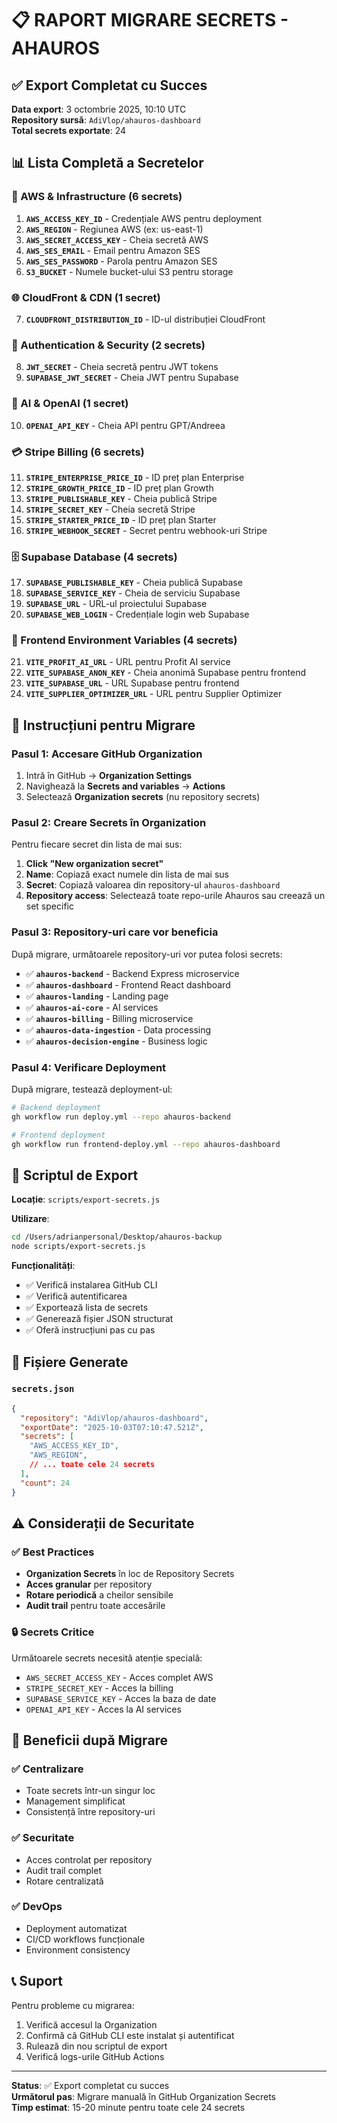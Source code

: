 # 📋 RAPORT MIGRARE SECRETS - AHAUROS

## ✅ Export Completat cu Succes

**Data export**: 3 octombrie 2025, 10:10 UTC  
**Repository sursă**: `AdiVlop/ahauros-dashboard`  
**Total secrets exportate**: 24

## 📊 Lista Completă a Secretelor

### 🔐 AWS & Infrastructure (6 secrets)
1. **`AWS_ACCESS_KEY_ID`** - Credențiale AWS pentru deployment
2. **`AWS_REGION`** - Regiunea AWS (ex: us-east-1)
3. **`AWS_SECRET_ACCESS_KEY`** - Cheia secretă AWS
4. **`AWS_SES_EMAIL`** - Email pentru Amazon SES
5. **`AWS_SES_PASSWORD`** - Parola pentru Amazon SES
6. **`S3_BUCKET`** - Numele bucket-ului S3 pentru storage

### 🌐 CloudFront & CDN (1 secret)
7. **`CLOUDFRONT_DISTRIBUTION_ID`** - ID-ul distribuției CloudFront

### 🔑 Authentication & Security (2 secrets)
8. **`JWT_SECRET`** - Cheia secretă pentru JWT tokens
9. **`SUPABASE_JWT_SECRET`** - Cheia JWT pentru Supabase

### 🤖 AI & OpenAI (1 secret)
10. **`OPENAI_API_KEY`** - Cheia API pentru GPT/Andreea

### 💳 Stripe Billing (6 secrets)
11. **`STRIPE_ENTERPRISE_PRICE_ID`** - ID preț plan Enterprise
12. **`STRIPE_GROWTH_PRICE_ID`** - ID preț plan Growth
13. **`STRIPE_PUBLISHABLE_KEY`** - Cheia publică Stripe
14. **`STRIPE_SECRET_KEY`** - Cheia secretă Stripe
15. **`STRIPE_STARTER_PRICE_ID`** - ID preț plan Starter
16. **`STRIPE_WEBHOOK_SECRET`** - Secret pentru webhook-uri Stripe

### 🗄️ Supabase Database (4 secrets)
17. **`SUPABASE_PUBLISHABLE_KEY`** - Cheia publică Supabase
18. **`SUPABASE_SERVICE_KEY`** - Cheia de serviciu Supabase
19. **`SUPABASE_URL`** - URL-ul proiectului Supabase
20. **`SUPABASE_WEB_LOGIN`** - Credențiale login web Supabase

### 🎨 Frontend Environment Variables (4 secrets)
21. **`VITE_PROFIT_AI_URL`** - URL pentru Profit AI service
22. **`VITE_SUPABASE_ANON_KEY`** - Cheia anonimă Supabase pentru frontend
23. **`VITE_SUPABASE_URL`** - URL Supabase pentru frontend
24. **`VITE_SUPPLIER_OPTIMIZER_URL`** - URL pentru Supplier Optimizer

## 🚀 Instrucțiuni pentru Migrare

### Pasul 1: Accesare GitHub Organization
1. Intră în GitHub → **Organization Settings**
2. Navighează la **Secrets and variables** → **Actions**
3. Selectează **Organization secrets** (nu repository secrets)

### Pasul 2: Creare Secrets în Organization
Pentru fiecare secret din lista de mai sus:

1. **Click "New organization secret"**
2. **Name**: Copiază exact numele din lista de mai sus
3. **Secret**: Copiază valoarea din repository-ul `ahauros-dashboard`
4. **Repository access**: Selectează toate repo-urile Ahauros sau creează un set specific

### Pasul 3: Repository-uri care vor beneficia
După migrare, următoarele repository-uri vor putea folosi secrets:

- ✅ **`ahauros-backend`** - Backend Express microservice
- ✅ **`ahauros-dashboard`** - Frontend React dashboard  
- ✅ **`ahauros-landing`** - Landing page
- ✅ **`ahauros-ai-core`** - AI services
- ✅ **`ahauros-billing`** - Billing microservice
- ✅ **`ahauros-data-ingestion`** - Data processing
- ✅ **`ahauros-decision-engine`** - Business logic

### Pasul 4: Verificare Deployment
După migrare, testează deployment-ul:

```bash
# Backend deployment
gh workflow run deploy.yml --repo ahauros-backend

# Frontend deployment  
gh workflow run frontend-deploy.yml --repo ahauros-dashboard
```

## 🔧 Scriptul de Export

**Locație**: `scripts/export-secrets.js`

**Utilizare**:
```bash
cd /Users/adrianpersonal/Desktop/ahauros-backup
node scripts/export-secrets.js
```

**Funcționalități**:
- ✅ Verifică instalarea GitHub CLI
- ✅ Verifică autentificarea
- ✅ Exportează lista de secrets
- ✅ Generează fișier JSON structurat
- ✅ Oferă instrucțiuni pas cu pas

## 📁 Fișiere Generate

### `secrets.json`
```json
{
  "repository": "AdiVlop/ahauros-dashboard",
  "exportDate": "2025-10-03T07:10:47.521Z",
  "secrets": [
    "AWS_ACCESS_KEY_ID",
    "AWS_REGION",
    // ... toate cele 24 secrets
  ],
  "count": 24
}
```

## ⚠️ Considerații de Securitate

### ✅ Best Practices
- **Organization Secrets** în loc de Repository Secrets
- **Acces granular** per repository
- **Rotare periodică** a cheilor sensibile
- **Audit trail** pentru toate accesările

### 🔒 Secrets Critice
Următoarele secrets necesită atenție specială:
- `AWS_SECRET_ACCESS_KEY` - Acces complet AWS
- `STRIPE_SECRET_KEY` - Acces la billing
- `SUPABASE_SERVICE_KEY` - Acces la baza de date
- `OPENAI_API_KEY` - Acces la AI services

## 🎯 Beneficii după Migrare

### ✅ Centralizare
- Toate secrets într-un singur loc
- Management simplificat
- Consistență între repository-uri

### ✅ Securitate
- Acces controlat per repository
- Audit trail complet
- Rotare centralizată

### ✅ DevOps
- Deployment automatizat
- CI/CD workflows funcționale
- Environment consistency

## 📞 Suport

Pentru probleme cu migrarea:
1. Verifică accesul la Organization
2. Confirmă că GitHub CLI este instalat și autentificat
3. Rulează din nou scriptul de export
4. Verifică logs-urile GitHub Actions

---

**Status**: ✅ Export completat cu succes  
**Următorul pas**: Migrare manuală în GitHub Organization Secrets  
**Timp estimat**: 15-20 minute pentru toate cele 24 secrets
